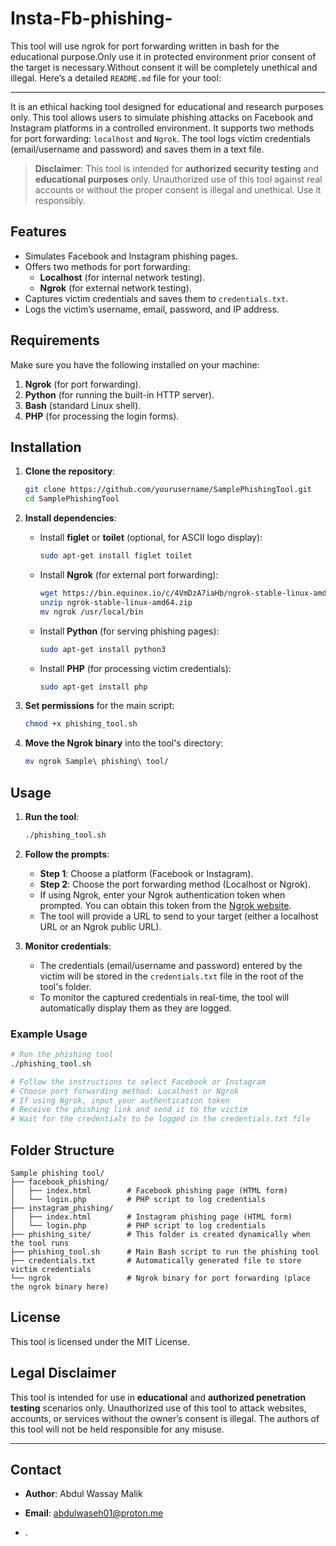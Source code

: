 # Insta-Fb-phishing-
This tool will use ngrok for port forwarding written in bash for the educational purpose.Only use it in protected environment prior consent of the target is necessary.Without consent it will be completely unethical and illegal.
Here’s a detailed `README.md` file for your tool:

---

It  is an ethical hacking tool designed for educational and research purposes only. This tool allows users to simulate phishing attacks on Facebook and Instagram platforms in a controlled environment. It supports two methods for port forwarding: `localhost` and `Ngrok`. The tool logs victim credentials (email/username and password) and saves them in a text file.

> **Disclaimer**: This tool is intended for **authorized security testing** and **educational purposes** only. Unauthorized use of this tool against real accounts or without the proper consent is illegal and unethical. Use it responsibly.

## Features

- Simulates Facebook and Instagram phishing pages.
- Offers two methods for port forwarding:
  - **Localhost** (for internal network testing).
  - **Ngrok** (for external network testing).
- Captures victim credentials and saves them to `credentials.txt`.
- Logs the victim’s username, email, password, and IP address.

## Requirements

Make sure you have the following installed on your machine:

1. **Ngrok** (for port forwarding).
2. **Python** (for running the built-in HTTP server).
3. **Bash** (standard Linux shell).
4. **PHP** (for processing the login forms).

## Installation

1. **Clone the repository**:
   ```bash
   git clone https://github.com/yourusername/SamplePhishingTool.git
   cd SamplePhishingTool
   ```

2. **Install dependencies**:
   - Install **figlet** or **toilet** (optional, for ASCII logo display):
     ```bash
     sudo apt-get install figlet toilet
     ```

   - Install **Ngrok** (for external port forwarding):
     ```bash
     wget https://bin.equinox.io/c/4VmDzA7iaHb/ngrok-stable-linux-amd64.zip
     unzip ngrok-stable-linux-amd64.zip
     mv ngrok /usr/local/bin
     ```

   - Install **Python** (for serving phishing pages):
     ```bash
     sudo apt-get install python3
     ```

   - Install **PHP** (for processing victim credentials):
     ```bash
     sudo apt-get install php
     ```

3. **Set permissions** for the main script:
   ```bash
   chmod +x phishing_tool.sh
   ```

4. **Move the Ngrok binary** into the tool's directory:
   ```bash
   mv ngrok Sample\ phishing\ tool/
   ```

## Usage

1. **Run the tool**:
   ```bash
   ./phishing_tool.sh
   ```

2. **Follow the prompts**:
   - **Step 1**: Choose a platform (Facebook or Instagram).
   - **Step 2**: Choose the port forwarding method (Localhost or Ngrok).
   - If using Ngrok, enter your Ngrok authentication token when prompted. You can obtain this token from the [Ngrok website](https://ngrok.com/).
   - The tool will provide a URL to send to your target (either a localhost URL or an Ngrok public URL).

3. **Monitor credentials**:
   - The credentials (email/username and password) entered by the victim will be stored in the `credentials.txt` file in the root of the tool's folder.
   - To monitor the captured credentials in real-time, the tool will automatically display them as they are logged.

### Example Usage

```bash
# Run the phishing tool
./phishing_tool.sh

# Follow the instructions to select Facebook or Instagram
# Choose port forwarding method: Localhost or Ngrok
# If using Ngrok, input your authentication token
# Receive the phishing link and send it to the victim
# Wait for the credentials to be logged in the credentials.txt file
```

## Folder Structure

```plaintext
Sample phishing tool/
├── facebook_phishing/
│   ├── index.html        # Facebook phishing page (HTML form)
│   └── login.php         # PHP script to log credentials
├── instagram_phishing/
│   ├── index.html        # Instagram phishing page (HTML form)
│   └── login.php         # PHP script to log credentials
├── phishing_site/        # This folder is created dynamically when the tool runs
├── phishing_tool.sh      # Main Bash script to run the phishing tool
├── credentials.txt       # Automatically generated file to store victim credentials
└── ngrok                 # Ngrok binary for port forwarding (place the ngrok binary here)
```

## License

This tool is licensed under the MIT License.

## Legal Disclaimer

This tool is intended for use in **educational** and **authorized penetration testing** scenarios only. Unauthorized use of this tool to attack websites, accounts, or services without the owner’s consent is illegal. The authors of this tool will not be held responsible for any misuse.

---

## Contact

- **Author**: Abdul Wassay Malik

- **Email**: abdulwaseh01@proton.me
- .
